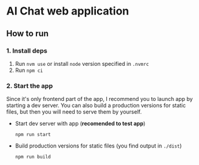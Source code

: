 # AI Chat web application

## How to run

### 1. Install deps

1. Run `nvm use` or install `node` version specified in `.nvmrc`
2. Run `npm ci`
   
### 2. Start the app

Since it's only frontend part of the app, I recommend you to launch app by starting a dev server. You can also build a production versions for static files, but then you will need to serve them by yourself.

- Start dev server with app (**recomended to test app**)
  ```
  npm run start
  ```

- Build production versions for static files (you find output in `./dist`)
  ```
  npm run build
  ```